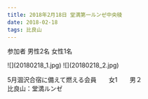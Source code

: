 ```yaml
---
title: 2018年2月18日 堂満第一ルンゼ中央稜
date: 2018-02-18 
tags: 比良山
---
```



参加者 男性2名 女性1名  

<td valign="top" width="356" height="267">
![](20180218_1.jpg)
![](20180218_2.jpg)

5月涸沢合宿に備えて燃える会員　　女1　　男２　　　　  
比良山：堂満ルンゼ
